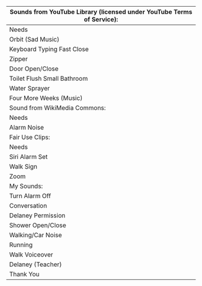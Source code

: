 | Sounds from YouTube Library (licensed under YouTube Terms of Service): |
| ---------------------------------------------------------------------- |
| Needs                                                                  | Solutions | Citations |
| Orbit (Sad Music)                                                      | Sound from YouTube Library. | Corbyn Kites. YouTube Library. https://www.youtube.com/audiolibrary/music?ar=1600173022055&nv=1 |
| Keyboard Typing Fast Close                                             | Sound from YouTube Library | YouTube Library.  https://www.youtube.com/audiolibrary/soundeffects?ar=1600130049070&nv=1 |
| Zipper                                                                 | Sound from YouTube Library | YouTube Library. https://www.youtube.com/audiolibrary/soundeffects?ar=1600130049070&nv=1 |
| Door Open/Close                                                        | Sound from YouTube Library | YouTube Library. https://www.youtube.com/audiolibrary/soundeffects?ar=1600130049070&nv=1 |
| Toilet Flush Small Bathroom                                            | Sound from YouTube Library. | YouTube Library. https://www.youtube.com/audiolibrary/soundeffects?ar=1600130049070&nv=1 |
| Water Sprayer                                                          | Sound from YouTube Library |  YouTube Library. https://www.youtube.com/audiolibrary/soundeffects?ar=1600130049070&nv=1 |
| Four More Weeks (Music)                                                | Sound from YouTube Library. | Van in Japan. YouTube Library. https://studio.youtube.com/channel/UCltDP2qjUZR1-38t7jmtz\_Q/music?utm\_campaign=upgrade&utm\_medium=redirect&utm\_source=%2Faudiolibrary%2Fmusic |
| Sound from WikiMedia Commons:                                          |  |
| Needs                                                                  | Solutions | Citations |
| Alarm Noise                                                            | Sound from Wikimedia Commons | Geckoerer. File: Alarmclcok-bleeps.ogg.https://commons.wikimedia.org/wiki/File:Alarmclock-bleeps.ogg (licensed under the Creative Commons 0 License) |
| Fair Use Clips:                                                        |  |  |
| Needs                                                                  | Solutions | Citations |
| Siri Alarm Set                                                         | Recorded on my iPhone | Recorded by Author under Fair Use. |
| Walk Sign                                                              | Recorded on my iPhone | Recorded by Author under Fair Use. |
| Zoom                                                                   | Recorded on my iPhone | Recorded by Author under Fair Use. |
| My Sounds:                                                             |  |  |
| Turn Alarm Off                                                         | Recorded on my iPhone | Recorded by Author. |
| Conversation                                                           | Recorded on my iPhone | Recorded by Author. Contains both my voice and Delaney Heurich's |
| Delaney Permission                                                     | Recorded on my iPhone | Recorded by Author to allow for use of Delaney Heurich's voice. |
| Shower Open/Close                                                      | Recorded on my iPhone | Recorded by Author. |
| Walking/Car Noise                                                      | Recorded on my iPhone | Recorded by Author. |
| Running                                                                | Recorded on my iPhone | Recorded by Author. |
| Walk Voiceover                                                         | Recorded on my iPhone | Recorded by Author. |
| Delaney (Teacher)                                                      | Recorded on my iPhone | Recorded by Author. Contains Delaney Heurich's voice. |
| Thank You                                                              | Recorded on my iPhone | Recorded by Author. Contains my voice. |


